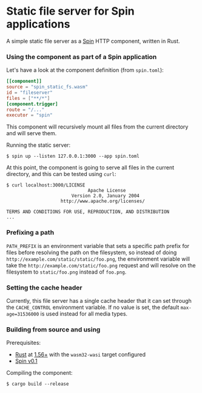 # Static file server for Spin applications

A simple static file server as a [Spin](https://github.com/fermyon/spin) HTTP
component, written in Rust.

### Using the component as part of a Spin application

Let's have a look at the component definition (from `spin.toml`):

```toml
[[component]]
source = "spin_static_fs.wasm"
id = "fileserver"
files = ["**/*"]
[component.trigger]
route = "/..."
executor = "spin"
```

This component will recursively mount all files from the current directory and
will serve them.

Running the static server:

```shell
$ spin up --listen 127.0.0.1:3000 --app spin.toml
```

At this point, the component is going to serve all files in the current
directory, and this can be tested using `curl`:

```
$ curl localhost:3000/LICENSE
                              Apache License
                        Version 2.0, January 2004
                    http://www.apache.org/licenses/

TERMS AND CONDITIONS FOR USE, REPRODUCTION, AND DISTRIBUTION
...
```

### Prefixing a path

`PATH_PREFIX` is an environment variable that sets a specific path prefix for
files before resolving the path on the filesystem, so instead of doing
`http://example.com/static/static/foo.png`, the environment variable will take
the `http://example.com/static/foo.png` request and will resolve on the
filesystem to `static/foo.png` instead of `foo.png`.

### Setting the cache header

Currently, this file server has a single cache header that it can set through
the `CACHE_CONTROL` environment variable. If no value is set, the default
`max-age=31536000` is used instead for all media types.

### Building from source and using

Prerequisites:

- [Rust](https://www.rust-lang.org/) at
  [1.56+](https://www.rust-lang.org/tools/install) with the `wasm32-wasi` target
  configured
- [Spin v0.1](https://github.com/fermyon/spin)

Compiling the component:

```shell
$ cargo build --release
```
